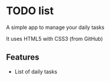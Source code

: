# TODO list
A simple app to manage your daily tasks

It uses HTML5 with CSS3 (from GitHub)

## Features
* List of daily tasks
